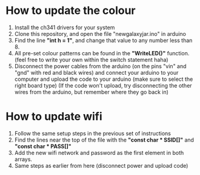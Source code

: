 # How to update the colour

1. Install the ch341 drivers for your system
2. Clone this repository, and open the file "newgalaxyjar.ino" in arduino
3. Find the line **"int h = 1"**, and change that value to any number less than 8.
4. All pre-set colour patterns can be found in the **"WriteLED()"** function. (feel free to write your own within the switch statement haha)
5. Disconnect the power cables from the arduino (on the pins "vin" and "gnd" with red and black wires) and connect your arduino to your computer and upload the code to your arduino (make sure to select the right board type)
(If the code won't upload, try disconnecting the other wires from the arduino, but remember where they go back in)

# How to update wifi

1. Follow the same setup steps in the previous set of instructions
2. Find the lines near the top of the file with the **"const char * SSID[]"** and **"const char * PASS[]"**
3. Add the new wifi network and password as the first element in both arrays.
4. Same steps as earlier from here (disconnect power and upload code)